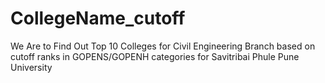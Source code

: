 # CollegeName_cutoff
We Are to Find Out Top 10 Colleges for Civil Engineering Branch based on cutoff ranks in GOPENS/GOPENH categories for Savitribai Phule Pune University
